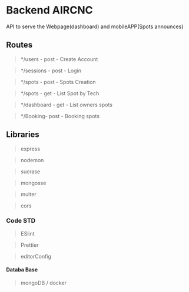 # Backend AIRCNC

API to serve the Webpage(dashboard) and mobileAPP(Spots announces)

## Routes

> */users - post - Create Account

> */sessions - post - Login

> */spots - post - Spots Creation

> */spots - get - List Spot by Tech

> */dashboard - get - List owners spots

> */Booking- post - Booking spots

## Libraries
> express

> nodemon

> sucrase

> mongosse

> multer

> cors


### Code STD

> ESlint

> Prettier

> editorConfig

#### Databa Base

> mongoDB / docker
